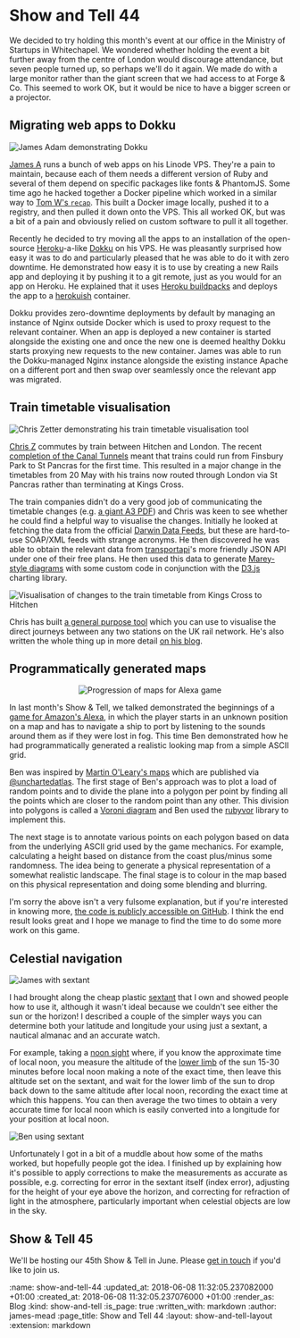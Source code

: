 Show and Tell 44
================

We decided to try holding this month's event at our office in the Ministry of Startups in Whitechapel. We wondered whether holding the event a bit further away from the centre of London would discourage attendance, but seven people turned up, so perhaps we'll do it again. We made do with a large monitor rather than the giant screen that we had access to at Forge & Co. This seemed to work OK, but it would be nice to have a bigger screen or a projector.

## Migrating web apps to Dokku

![James Adam demonstrating Dokku](/images/blog/2018-06-07-show-and-tell-44-james-adam-dokku-demo.jpg)

[James A][] runs a bunch of web apps on his Linode VPS. They're a pain to maintain, because each of them needs a different version of Ruby and several of them depend on specific packages like fonts & PhantomJS. Some time ago he hacked together a Docker pipeline which worked in a similar way to [Tom W's `recap`][recap-repo]. This built a Docker image locally, pushed it to a registry, and then pulled it down onto the VPS. This all worked OK, but was a bit of a pain and obviously relied on custom software to pull it all together.

Recently he decided to try moving all the apps to an installation of the open-source [Heroku][]-a-like [Dokku][] on his VPS. He was pleasantly surprised how easy it was to do and particularly pleased that he was able to do it with zero downtime. He demonstrated how easy it is to use by creating a new Rails app and deploying it by pushing it to a git remote, just as you would for an app on Heroku. He explained that it uses [Heroku buildpacks][] and deploys the app to a [herokuish][] container.

Dokku provides zero-downtime deployments by default by managing an instance of Nginx outside Docker which is used to proxy request to the relevant container. When an app is deployed a new container is started alongside the existing one and once the new one is deemed healthy Dokku starts proxying new requests to the new container. James was able to run the Dokku-managed Nginx instance alongside the existing instance Apache on a different port and then swap over seamlessly once the relevant app was migrated.


## Train timetable visualisation

![Chris Zetter demonstrating his train timetable visualisation tool](/images/blog/2018-06-07-show-and-tell-44-chris-zetter-marey-diagram-demo.jpg)

[Chris Z][] commutes by train between Hitchen and London. The recent [completion of the Canal Tunnels][canal-tunnels] meant that trains could run from Finsbury Park to St Pancras for the first time.  This resulted in a major change in the timetables from 20 May with his trains now routed through London via St Pancras rather than terminating at Kings Cross.

The train companies didn't do a very good job of communicating the timetable changes (e.g. [a giant A3 PDF][thameslink-timetable]) and Chris was keen to see whether he could find a helpful way to visualise the changes. Initially he looked at fetching the data from the official [Darwin Data Feeds][], but these are hard-to-use SOAP/XML feeds with strange acronyms. He then discovered he was able to obtain the relevant data from [transportapi][]'s more friendly JSON API under one of their free plans. He then used this data to generate [Marey-style diagrams][] with some custom code in conjunction with the [D3.js][] charting library.

![Visualisation of changes to the train timetable from Kings Cross to Hitchen](/images/blog/2018-06-07-show-and-tell-44-kings-cross-to-hitchin-marey-diagram.png)

Chris has built [a general purpose tool][changes-tool] which you can use to visualise the direct journeys between any two stations on the UK rail network. He's also written the whole thing up in more detail [on his blog][changes-article].


## Programmatically generated maps

<p style="text-align: center">
  <img src="/images/blog/2018-06-07-show-and-tell-44-animated-maps.gif" alt="Progression of maps for Alexa game">
</p>

In last month's Show & Tell, we talked demonstrated the beginnings of a [game for Amazon's Alexa][we-didnt-mean-to-go-to-sea], in which the player starts in an unknown position on a map and has to navigate a ship to port by listening to the sounds around them as if they were lost in fog. This time Ben demonstrated how he had programmatically generated a realistic looking map from a simple ASCII grid.

Ben was inspired by [Martin O'Leary's maps][mewo2-maps] which are published via [@unchartedatlas][unchartedatlas]. The first stage of Ben's approach was to plot a load of random points and to divide the plane into a polygon per point by finding all the points which are closer to the random point than any other. This division into polygons is called a [Voroni diagram][] and Ben used the [rubyvor](https://github.com/abscondment/rubyvor) library to implement this.

The next stage is to annotate various points on each polygon based on data from the underlying ASCII grid used by the game mechanics. For example, calculating a height based on distance from the coast plus/minus some randomness. The idea being to generate a physical representation of a somewhat realistic landscape. The final stage is to colour in the map based on this physical representation and doing some blending and blurring.

I'm sorry the above isn't a very fulsome explanation, but if you're interested in knowing more, [the code is publicly accessible on GitHub][mapgen]. I think the end result looks great and I hope we manage to find the time to do some more work on this game.


## Celestial navigation

![James with sextant](/images/blog/2018-06-07-show-and-tell-44-james-with-sextant.jpg)

I had brought along the cheap plastic [sextant][] that I own and showed people how to use it, although it wasn't ideal because we couldn't see either the sun or the horizon! I described a couple of the simpler ways you can determine both your latitude and longitude your using just a sextant, a nautical almanac and an accurate watch.

For example, taking a [noon sight][] where, if you know the approximate time of local noon, you measure the altitude of the [lower limb][] of the sun 15-30 minutes before local noon making a note of the exact time, then leave this altitude set on the sextant, and wait for the lower limb of the sun to drop back down to the same altitude after local noon, recording the exact time at which this happens. You can then average the two times to obtain a very accurate time for local noon which is easily converted into a longitude for your position at local noon.

![Ben using sextant](/images/blog/2018-06-07-show-and-tell-44-ben-using-sextant.jpg)

Unfortunately I got in a bit of a muddle about how some of the maths worked, but hopefully people got the idea. I finished up by explaining how it's possible to apply corrections to make the measurements as accurate as possible, e.g. correcting for error in the sextant itself (index error), adjusting for the height of your eye above the horizon, and correcting for refraction of light in the atmosphere, particularly important when celestial objects are low in the sky.

## Show & Tell 45

We'll be hosting our 45th Show & Tell in June. Please [get in touch][contact] if you'd like to join us.

[James A]: http://lazyatom.com/
[recap-repo]: https://github.com/tomafro/recap
[Heroku]: https://www.heroku.com/
[Dokku]: http://dokku.viewdocs.io/dokku/
[Heroku buildpacks]: https://devcenter.heroku.com/articles/buildpacks
[herokuish]: https://github.com/gliderlabs/herokuish
[canal-tunnels]: http://www.thameslinkprogramme.co.uk/canal-tunnels-open-new-north-south-london-connections-first-time
[Chris Z]: https://chriszetter.com/
[thameslink-timetable]: https://www.railplan2020.com/-/media/goahead/railplan2020/may-timetables/tl-may-2018-thameslink-in-to--from-great-northern-mondays-to-fridays.pdf?la=en
[transportapi]: https://www.transportapi.com/
[Marey-style diagrams]: https://www.edwardtufte.com/bboard/q-and-a-fetch-msg?msg_id=0003zP#bboard_content
[D3.js]: https://d3js.org/
[changes-tool]: https://changes.chriszetter.com/
[changes-article]: https://chriszetter.com/blog/2018/05/11/visualizing-changes-to-rail-services/
[Darwin Data Feeds]: http://www.nationalrail.co.uk/100296.aspx
[we-didnt-mean-to-go-to-sea]: /show-and-tell-43#writing-a-game-for-the-amazon-alexa
[unchartedatlas]: https://twitter.com/unchartedatlas
[Voroni diagram]: https://en.wikipedia.org/wiki/Voronoi_diagram
[noon sight]: https://en.wikipedia.org/wiki/Longitude_by_chronometer#Noon_sight_for_Longitude
[contact]: /contact
[mewo2-maps]: https://mewo2.com/notes/terrain/
[sextant]: https://en.wikipedia.org/wiki/Sextant
[mapgen]: https://github.com/freerange/we-didnt-mean-to-go-to-sea/blob/d450474e7f5b657fd3dd96c9c6361043eaa6c779/maps/mapgen.rb
[lower limb]: https://encyclopedia2.thefreedictionary.com/lower+limb

:name: show-and-tell-44
:updated_at: 2018-06-08 11:32:05.237082000 +01:00
:created_at: 2018-06-08 11:32:05.237076000 +01:00
:render_as: Blog
:kind: show-and-tell
:is_page: true
:written_with: markdown
:author: james-mead
:page_title: Show and Tell 44
:layout: show-and-tell-layout
:extension: markdown
